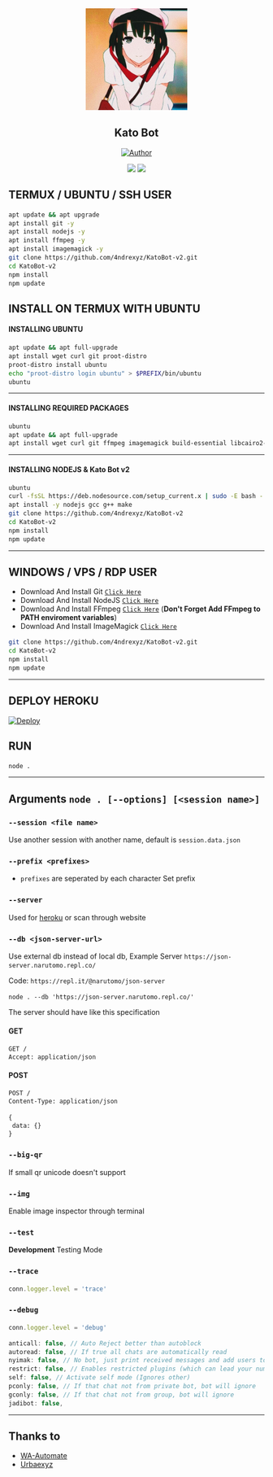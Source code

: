 <div align="center">
  <a href="https://github.com/4ndrexyz/KatoBot-v2">
    <img src="Kato/4.jpg" alt="Logo" width="200" height="200">
  </a>
  <h2 align="center">Kato Bot</h2>

<p align="center">
<a href="https://github.com/4ndrexyz"><img title="Author" src="https://img.shields.io/badge/Author-4ndrexyz-blue.svg?style=flat&logo=github"></a>
<p align="center">
</div>

<p align="center">
 <img src="https://github-readme-stats.vercel.app/api/pin/?username=4ndrexyz&repo=KatoBot-v1&bg_color=20,e96443,904e89&title_color=fff&text_color=fff&icon_color=fff&hide_border=true&show_icons=true&show_owner=true" />
  <img src="https://github-readme-stats.vercel.app/api/pin/?username=4ndrexyz&repo=KatoBot-v2&bg_color=20,e96443,904e89&title_color=fff&text_color=fff&icon_color=fff&hide_border=true&show_icons=true&show_owner=true" />
</p>
 
## TERMUX / UBUNTU / SSH USER

```bash
apt update && apt upgrade
apt install git -y
apt install nodejs -y
apt install ffmpeg -y
apt install imagemagick -y
git clone https://github.com/4ndrexyz/KatoBot-v2.git
cd KatoBot-v2
npm install
npm update
```

## INSTALL ON TERMUX WITH UBUNTU

#### INSTALLING UBUNTU

```bash
apt update && apt full-upgrade
apt install wget curl git proot-distro
proot-distro install ubuntu
echo "proot-distro login ubuntu" > $PREFIX/bin/ubuntu
ubuntu
```
---------

#### INSTALLING REQUIRED PACKAGES

```bash
ubuntu
apt update && apt full-upgrade
apt install wget curl git ffmpeg imagemagick build-essential libcairo2-dev libpango1.0-dev libjpeg-dev libgif-dev librsvg2-dev dbus-x11 ffmpeg2theora ffmpegfs ffmpegthumbnailer ffmpegthumbnailer-dbg ffmpegthumbs libavcodec-dev libavcodec-extra libavcodec-extra58 libavdevice-dev libavdevice58 libavfilter-dev libavfilter-extra libavfilter-extra7 libavformat-dev libavformat58 libavifile-0.7-bin libavifile-0.7-common libavifile-0.7c2 libavresample-dev libavresample4 libavutil-dev libavutil56 libpostproc-dev libpostproc55 graphicsmagick graphicsmagick-dbg graphicsmagick-imagemagick-compat graphicsmagick-libmagick-dev-compat groff imagemagick-6.q16hdri imagemagick-common libchart-gnuplot-perl libgraphics-magick-perl libgraphicsmagick++-q16-12 libgraphicsmagick++1-dev
```

---------

#### INSTALLING NODEJS & Kato Bot v2

```bash
ubuntu
curl -fsSL https://deb.nodesource.com/setup_current.x | sudo -E bash -
apt install -y nodejs gcc g++ make
git clone https://github.com/4ndrexyz/KatoBot-v2
cd KatoBot-v2
npm install
npm update
```

---------

## WINDOWS / VPS / RDP USER

* Download And Install Git [`Click Here`](https://git-scm.com/downloads)
* Download And Install NodeJS [`Click Here`](https://nodejs.org/en/download)
* Download And Install FFmpeg [`Click Here`](https://ffmpeg.org/download.html) (**Don't Forget Add FFmpeg to PATH enviroment variables**)
* Download And Install ImageMagick [`Click Here`](https://imagemagick.org/script/download.php)

```bash
git clone https://github.com/4ndrexyz/KatoBot-v2.git
cd KatoBot-v2
npm install
npm update
```

---------


## DEPLOY HEROKU
[![Deploy](https://www.herokucdn.com/deploy/button.svg)](https://heroku.com/deploy?template=https://github.com/4ndrexyz/KatoBot-v2)

## RUN

```bash
node .
```

---------

## Arguments `node . [--options] [<session name>]`

### `--session <file name>`

Use another session with another name, default is ```session.data.json```

### `--prefix <prefixes>`

* `prefixes` are seperated by each character
Set prefix

### `--server`

Used for [heroku](https://heroku.com/) or scan through website

### `--db <json-server-url>`

Use external db instead of local db, 
Example Server `https://json-server.narutomo.repl.co/`

Code: `https://repl.it/@narutomo/json-server`

`node . --db 'https://json-server.narutomo.repl.co/'`

The server should have like this specification

#### GET

```http
GET /
Accept: application/json
```

#### POST

```http
POST /
Content-Type: application/json

{
 data: {}
}
```

### `--big-qr`

If small qr unicode doesn't support

### `--img`

Enable image inspector through terminal

### `--test`

**Development** Testing Mode

### `--trace`

```js
conn.logger.level = 'trace'
```

### `--debug`

```js
conn.logger.level = 'debug'
```


```js
anticall: false, // Auto Reject better than autoblock
autoread: false, // If true all chats are automatically read
nyimak: false, // No bot, just print received messages and add users to database
restrict: false, // Enables restricted plugins (which can lead your number to be banned if used too often)
self: false, // Activate self mode (Ignores other)
pconly: false, // If that chat not from private bot, bot will ignore
gconly: false, // If that chat not from group, bot will ignore
jadibot: false, 
```


-----------------------------

## Thanks to
- [WA-Automate](https://github.com/open-wa/wa-automate-nodejs)
- [Urbaexyz](https://github.com/Urbaexyz)
